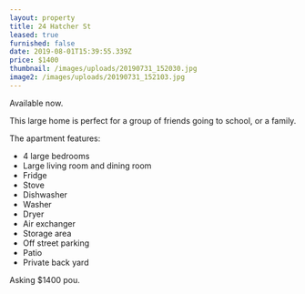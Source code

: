 ```yaml
---
layout: property
title: 24 Hatcher St
leased: true
furnished: false
date: 2019-08-01T15:39:55.339Z
price: $1400
thumbnail: /images/uploads/20190731_152030.jpg
image2: /images/uploads/20190731_152103.jpg
---
```

Available now.

This large home is perfect for a group of friends going to school, or a family.

The apartment features:

* 4 large bedrooms
* Large living room and dining room
* Fridge
* Stove
* Dishwasher
* Washer
* Dryer
* Air exchanger
* Storage area
* Off street parking
* Patio
* Private back yard

Asking $1400 pou.

